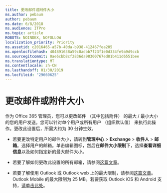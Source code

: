 ```yaml
---
title: 更改邮件或附件大小
ms.author: pebaum
author: pebaum
ms.date: 6/8/2018
ms.audience: ITPro
ms.topic: article
ROBOTS: NOINDEX, NOFOLLOW
localization_priority: Priority
ms.assetid: c2016465-a57b-40da-b938-412467fea205
ms.openlocfilehash: 404891638a59c0adbb7f23f1e0d334fe9a9d9ccb
ms.sourcegitcommit: 0ae6cbb8cf2836da98300767ed81b411d6551bee
ms.translationtype: MT
ms.contentlocale: zh-CN
ms.lasthandoff: 01/30/2019
ms.locfileid: "29660625"
---
```

# <a name="changing-message-or-attachment-size"></a>更改邮件或附件大小

作为 Office 365 管理员，您可以更改邮件 （其中包括附件） 的最大 / 最小大小的您的用户发送。您可以针对单个用户或所有用户 （组织默认值） 来执行此操作。更改此设置后，所需大约为 30 分钟生效。
  
- 若要更改特定用户的邮件大小，请转到**管理中心** \> **Exchange** \> **收件人** \> **邮箱**。选择用户的邮箱。单击编辑图标，然后在**邮件大小限制**下，选择**查看详细信息**以及如何指定新的最大邮件大小。 
    
- 若要了解如何更改此设置的所有邮箱，请参阅[这篇文章](https://www.microsoft.com/microsoft-365/blog/2015/04/15/office-365-now-supports-larger-email-messages-up-to-150-mb/)。
    
- 若要了解使用 Outlook 或 Outlook web 上的最大限制，请参阅[这篇文章](https://technet.microsoft.com/library/exchange-online-limits.aspx#MessageLimits)。Outlook Mobile 的最大限制为 25 MB。若要获取 Outlook iOS 和 Android 支持，[请单击此处](https://support.office.com/article/Get-in-app-help-for-Outlook-for-iOS-and-Android-218a22d1-9fa5-4889-b689-de1c63493243)。
    

